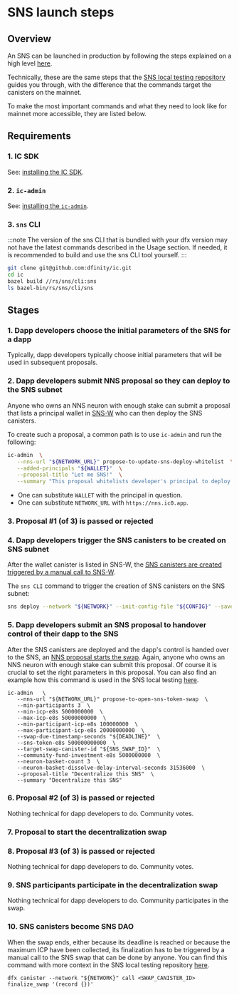# SNS launch steps

## Overview
An SNS can be launched in production by following the steps explained on a 
high level [here](../launching/launch-summary.md).

Technically, these are the same steps that the
[SNS local testing repository](../testing/local-testing.md) guides you through,
with the difference that the commands target the canisters on the mainnet.

To make the most important commands and what they need to look like for 
mainnet more accessible, they are listed below.

## Requirements

### 1. IC SDK

See: [installing the IC SDK](../../../setup/install).

### 2. `ic-admin`

See: [installing the `ic-admin`](../../../setup/ic-admin.md).

### 3. `sns` CLI

:::note
The version of the sns CLI that is bundled with your dfx version may not have the latest commands described in the Usage section. If needed, it is recommended to build and use the sns CLI tool yourself.
:::

```bash
git clone git@github.com:dfinity/ic.git
cd ic
bazel build //rs/sns/cli:sns
ls bazel-bin/rs/sns/cli/sns 
```
## Stages

### 1. Dapp developers choose the initial parameters of the SNS for a dapp

Typically, dapp developers typically choose initial parameters that will be used in subsequent proposals.

### 2. Dapp developers submit NNS proposal so they can deploy to the SNS subnet

Anyone who owns an NNS neuron with enough stake can submit a proposal
that lists a principal wallet in [SNS-W](../introduction/sns-architecture.md#SNS-W) who can then deploy the SNS canisters.

To create such a proposal, a common path is to use `ic-admin` and run the following:

```bash 
ic-admin  \
   --nns-url "${NETWORK_URL}" propose-to-update-sns-deploy-whitelist  \
   --added-principals "${WALLET}"  \
   --proposal-title "Let me SNS!"  \
   --summary "This proposal whitelists developer's principal to deploy SNS"
``` 

* One can substitute `WALLET` with the principal in question.
* One can substitute `NETWORK_URL` with `https://nns.ic0.app`.

### 3. Proposal #1 (of 3) is passed or rejected

### 4. Dapp developers trigger the SNS canisters to be created on SNS subnet

After the wallet canister is listed in SNS-W, 
the [SNS canisters are created triggered by a manual call to SNS-W](../launching/launch-steps.md/#SNS-launch-step-deployment).

The `sns CLI` command to trigger the creation of SNS canisters on the SNS subnet: 

```bash
sns deploy --network "${NETWORK}" --init-config-file "${CONFIG}" --save-to "sns_canister_ids.json" 
```

### 5. Dapp developers submit an SNS proposal to handover control of their dapp to the SNS

After the SNS canisters are deployed and the dapp's control is handed over to
the SNS, an [NNS proposal starts the swap](../launching/launch-steps.md/#SNS-launch-step-startSwap). 
Again, anyone who owns an NNS neuron with enough stake can submit this proposal.
Of course it is crucial to set the right parameters in this proposal.
You can also find an example how this command is used in the SNS local testing
[here](https://github.com/dfinity/sns-testing/blob/main/open_sns_sale.sh#L11-L26).
```
ic-admin   \
   --nns-url "${NETWORK_URL}" propose-to-open-sns-token-swap  \
   --min-participants 3  \
   --min-icp-e8s 5000000000  \
   --max-icp-e8s 50000000000  \
   --min-participant-icp-e8s 100000000  \
   --max-participant-icp-e8s 20000000000  \
   --swap-due-timestamp-seconds "${DEADLINE}"  \
   --sns-token-e8s 500000000000  \
   --target-swap-canister-id "${SNS_SWAP_ID}"  \
   --community-fund-investment-e8s 5000000000  \
   --neuron-basket-count 3  \
   --neuron-basket-dissolve-delay-interval-seconds 31536000  \
   --proposal-title "Decentralize this SNS"  \
   --summary "Decentralize this SNS"
```

### 6. Proposal #2 (of 3) is passed or rejected

Nothing technical for dapp developers to do. Community votes.

### 7. Proposal to start the decentralization swap

### 8. Proposal #3 (of 3) is passed or rejected

Nothing technical for dapp developers to do. Community votes.

### 9. SNS participants participate in the decentralization swap

Nothing technical for dapp developers to do. Community participates in the swap.

### 10. SNS canisters become SNS DAO

When the swap ends, either because its deadline is reached or because the maximum
ICP have been collected, its finalization has to be triggered by a manual call
to the SNS swap that can be done by anyone.
You can find this command with more context in the SNS local testing repository
[here](https://github.com/dfinity/sns-testing/blob/main/finalize_sns_sale.sh#L8).

```
dfx canister --network "${NETWORK}" call <SWAP_CANISTER_ID> finalize_swap '(record {})'
```
